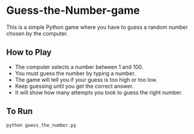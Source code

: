 # Guess-the-Number-game

This is a simple Python game where you have to guess a random number chosen by the computer.

## How to Play
- The computer selects a number between 1 and 100.
- You must guess the number by typing a number.
- The game will tell you if your guess is too high or too low.
- Keep guessing until you get the correct answer.
- It will show how many attempts you took to guess the right number.

## To Run
```bash
python guess_the_number.py

